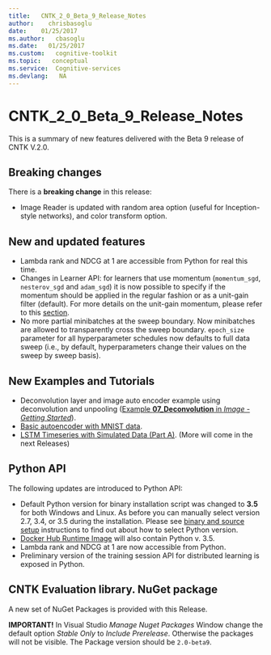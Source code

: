 ```yaml
---
title:   CNTK_2_0_Beta_9_Release_Notes
author:    chrisbasoglu
date:    01/25/2017
ms.author:   cbasoglu
ms.date:   01/25/2017
ms.custom:   cognitive-toolkit
ms.topic:   conceptual
ms.service:  Cognitive-services
ms.devlang:   NA
---
```


# CNTK_2_0_Beta_9_Release_Notes

This is a summary of new features delivered with the Beta 9 release of CNTK V.2.0.

## Breaking changes

There is a **breaking change** in this release:

* Image Reader is updated with random area option (useful for Inception-style networks), and color transform option.

## New and updated features

* Lambda rank and NDCG at 1 are accessible from Python for real this time.
* Changes in Learner API: for learners that use momentum (`momentum_sgd`, `nesterov_sgd` and `adam_sgd`) it is now possible to specify if the momentum should be applied  in the regular fashion or as a unit-gain filter (default). For more details on the unit-gain momentum, please refer to this [section](../BrainScript-SGD-Block.md#converting-learning-rate-and-momentum-parameters-from-other-toolkits). 
* No more partial minibatches at the sweep boundary. Now minibatches are allowed to transparently cross the sweep boundary. `epoch_size` parameter for all hyperparameter schedules now defaults to full data sweep (i.e., by default, hyperparameters change their values on the sweep by sweep basis).

## New Examples and Tutorials

* Deconvolution layer and image auto encoder example using deconvolution and unpooling ([Example **07_Deconvolution** in *Image - Getting Started*](https://github.com/Microsoft/CNTK/tree/v2.0.beta9.0/Examples/Image/GettingStarted)).
* [Basic autoencoder with MNIST data](https://github.com/Microsoft/CNTK/blob/v2.0.beta9.0/Tutorials/CNTK_105_Basic_Autoencoder_for_Dimensionality_Reduction.ipynb).
* [LSTM Timeseries with Simulated Data (Part A)](https://github.com/Microsoft/CNTK/blob/v2.0.beta9.0/Tutorials/CNTK_106A_LSTM_Timeseries_with_Simulated_Data.ipynb). (More will come in the next Releases) 

## Python API

The following updates are introduced to Python API:

* Default Python version for binary installation script was changed to **3.5** for both Windows and Linux. As before you can manually select version 2.7, 3.4, or 3.5 during the installation. Please see [binary and source setup](../Setup-CNTK-on-your-machine.md) instructions to find out about how to select Python version.
* [Docker Hub Runtime Image](../CNTK-Docker-Containers.md) will also contain Python v. 3.5.
* Lambda rank and NDCG at 1 are now accessible from Python.
* Preliminary version of the training session API for distributed learning is exposed in Python.

## CNTK Evaluation library. NuGet package

A new set of NuGet Packages is provided with this Release. 

**IMPORTANT!** In Visual Studio *Manage Nuget Packages* Window change the default option *Stable Only* to *Include Prerelease*. Otherwise the packages will not be visible. The Package version should be ```2.0-beta9```.
